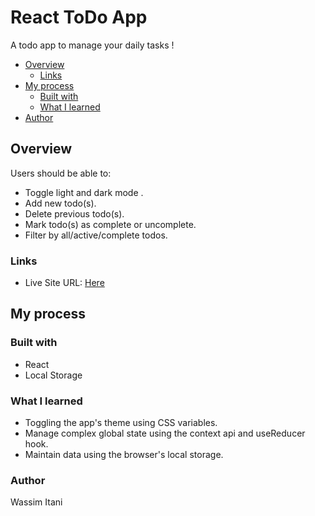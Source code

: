 

# React ToDo App

A todo app to manage your daily tasks !

- [Overview](#overview)
  - [Links](#links)
- [My process](#my-process)
  - [Built with](#built-with)
  - [What I learned](#what-i-learned)
- [Author](#author)

## Overview

Users should be able to:

- Toggle light and dark mode .
- Add new todo(s).
- Delete previous todo(s).
- Mark todo(s) as complete or uncomplete.
- Filter by all/active/complete todos.

### Links

- Live Site URL: [Here](https://react-todo-app97.netlify.app/)

## My process

### Built with

- React
- Local Storage

### What I learned 

- Toggling the app's theme using CSS variables.
- Manage complex global state using the context api and useReducer hook.
- Maintain data using the browser's local storage.
 
### Author
Wassim Itani

